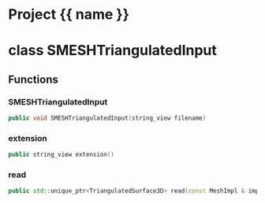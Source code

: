 <script setup>
import {useRoute} from 'vitepress'
const {path} = useRoute()
const tokens = path.split('/')
const words = tokens[2].split('-');
for (let i = 0; i < words.length; i++) {
    words[i] = words[i].charAt(0).toUpperCase() + words[i].slice(1);
    words[i] = words[i].replace('geode', 'Geode')
}
const name = words.join('-');
</script>
# Project {{ name }}

# class SMESHTriangulatedInput


## Functions

### SMESHTriangulatedInput

```cpp
public void SMESHTriangulatedInput(string_view filename)
```


### extension

```cpp
public string_view extension()
```


### read

```cpp
public std::unique_ptr<TriangulatedSurface3D> read(const MeshImpl & impl)
```




